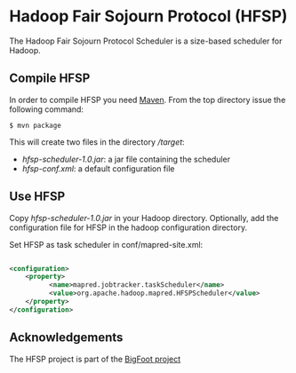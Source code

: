 # Hadoop Fair Sojourn Protocol (HFSP)

The Hadoop Fair Sojourn Protocol Scheduler is a size-based scheduler for
Hadoop.

## Compile HFSP

In order to compile HFSP you need [Maven](http://maven.apache.org/). From
the top directory issue the following command:

```
$ mvn package
```

This will create two files in the directory _/target_:
- _hfsp-scheduler-1.0.jar_: a jar file containing the scheduler
- _hfsp-conf.xml_: a default configuration file

## Use HFSP

Copy _hfsp-scheduler-1.0.jar_ in your Hadoop directory. Optionally, add the
configuration file for HFSP in the hadoop configuration directory.

Set HFSP as task scheduler in conf/mapred-site.xml:

```xml

<configuration>
	<property>
          <name>mapred.jobtracker.taskScheduler</name>        
          <value>org.apache.hadoop.mapred.HFSPScheduler</value>  
	</property>
</configuration>
```

## Acknowledgements

The HFSP project is part of the [BigFoot project](http://www.bigfootproject.eu/)
